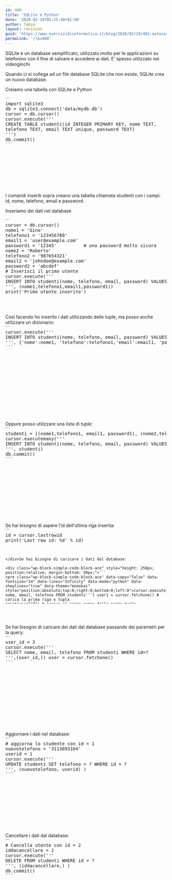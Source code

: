 ```yaml
---
id: 408
title: 'SQLite e Python'
date: '2020-02-19T05:25:40+01:00'
author: fabio
layout: revision
guid: 'https://www.esercizidiinformatica.it/blog/2020/02/19/402-autosave-v1/'
permalink: '/?p=408'
---
```


SQLite è un database semplificato, utilizzato molto per le applicazioni su telefonino con il fine di salvare e accedere ai dati. E’ spesso utilizzato nei videogiochi

Quando ci si collega ad un file database SQLite che non esiste, SQLite crea un nuovo database.

Creiamo una tabella con SQLite e Python

<div class="wp-block-simple-code-block-ace" style="height: 250px; position:relative; margin-bottom: 50px;">```
<pre class="wp-block-simple-code-block-ace" data-copy="false" data-fontsize="14" data-lines="Infinity" data-mode="python" data-showlines="true" data-theme="monokai" style="position:absolute;top:0;right:0;bottom:0;left:0">import sqlite3
db = sqlite3.connect('data/mydb.db') 
cursor = db.cursor() 
cursor.execute('''
CREATE TABLE studenti(id INTEGER PRIMARY KEY, nome TEXT,
telefono TEXT, email TEXT unique, password TEXT)
''') 
db.commit()
```

</div>I comandi inseriti sopra creano una tabella chiamata studenti con i campi: id, nome, telefono, email e password.

Inseriamo dei dati nel database

<div class="wp-block-simple-code-block-ace" style="height: 250px; position:relative; margin-bottom: 50px;">```
<pre class="wp-block-simple-code-block-ace" data-copy="false" data-fontsize="14" data-lines="Infinity" data-mode="python" data-showlines="true" data-theme="monokai" style="position:absolute;top:0;right:0;bottom:0;left:0">cursor = db.cursor()
nome1 = 'Gino'
telefono1 = '123456789' 
email1 = 'user@example.com' 
password1 = '12345'          # una password molto sicura
nome2 = 'Roberto'
telefono2 = '987654321'
email2 = 'johndoe@example.com' 
password2 = 'abcdef'
# Inserisci il primo utente
cursor.execute('''
INSERT INTO studenti(nome, telefono, email, password) VALUES(?,?,?,?)
''', (nome1,telefono1,email1,password1))
print('Primo utente inserito')
# Inserisci il secondo utente
cursor.execute('''
INSERT INTO studenti(nome, telefono, email, password) VALUES(?,?,?,?)
''', (nome2,telefono2, email2, password2))
print('Secondo utente inserito')
db.commit()
```

</div>Così facendo ho inserito i dati utilizzando delle tuple, ma posso anche utilizzare un dizionario:

<div class="wp-block-simple-code-block-ace" style="height: 250px; position:relative; margin-bottom: 50px;">```
<pre class="wp-block-simple-code-block-ace" data-copy="false" data-fontsize="14" data-lines="Infinity" data-mode="python" data-showlines="true" data-theme="monokai" style="position:absolute;top:0;right:0;bottom:0;left:0">cursor.execute('''
INSERT INTO studenti(nome, telefono, email, password) VALUES(:nome,:telefono, :email, :password)
''', {'nome':nome1, 'telefono':telefono1,'email':email1, 'password':password1})
```

</div>Oppure posso utilizzare una lista di tuple:

<div class="wp-block-simple-code-block-ace" style="height: 250px; position:relative; margin-bottom: 50px;">```
<pre class="wp-block-simple-code-block-ace" data-copy="false" data-fontsize="14" data-lines="Infinity" data-mode="python" data-showlines="true" data-theme="monokai" style="position:absolute;top:0;right:0;bottom:0;left:0">studenti = [(nome1,telefono1, email1, password1), (nome2,telefono2, email2, password2), (nome3,telefono3, email3, password3)]
cursor.executemany('''
INSERT INTO studenti(nome, telefono, email, password) VALUES(?,?,?,?)
''', studenti)
db.commit()
```

</div>Se hai bisogno di sapere l’id dell’ultima riga inserita:

<div class="wp-block-simple-code-block-ace" style="height: 250px; position:relative; margin-bottom: 50px;">```
<pre class="wp-block-simple-code-block-ace" data-copy="false" data-fontsize="14" data-lines="Infinity" data-mode="python" data-showlines="true" data-theme="monokai" style="position:absolute;top:0;right:0;bottom:0;left:0">id = cursor.lastrowid 
print('Last row id: %d' % id)

```

</div>Se hai bisogno di caricare i dati dal database:

<div class="wp-block-simple-code-block-ace" style="height: 250px; position:relative; margin-bottom: 50px;">```
<pre class="wp-block-simple-code-block-ace" data-copy="false" data-fontsize="14" data-lines="Infinity" data-mode="python" data-showlines="true" data-theme="monokai" style="position:absolute;top:0;right:0;bottom:0;left:0">cursor.execute('''SELECT nome, email, telefono FROM studenti''') user1 = cursor.fetchone() # carica la prima riga o tupla 
print(user1[0]) # scrive il primo campo della prima tupla 
all_rows = cursor.fetchall() # carica tutte le tuple
for row in all_rows:
    # row[0] ritorna la prima colonna (nome), row[1] ritorna la colonna email. 
    print('{0} : {1}, {2}'.format(row[0], row[1], row[2]))
```

</div>Se hai bisogno di caricare dei dati dal database passando dei parametri per la query:

<div class="wp-block-simple-code-block-ace" style="height: 250px; position:relative; margin-bottom: 50px;">```
<pre class="wp-block-simple-code-block-ace" data-copy="false" data-fontsize="14" data-lines="Infinity" data-mode="python" data-showlines="true" data-theme="monokai" style="position:absolute;top:0;right:0;bottom:0;left:0">user_id = 3
cursor.execute('''
SELECT nome, email, telefono FROM studenti WHERE id=?
''',(user_id,)) user = cursor.fetchone()
```

</div>Aggiornare i dati nel database:

<div class="wp-block-simple-code-block-ace" style="height: 250px; position:relative; margin-bottom: 50px;">```
<pre class="wp-block-simple-code-block-ace" data-copy="false" data-fontsize="14" data-lines="Infinity" data-mode="python" data-showlines="true" data-theme="monokai" style="position:absolute;top:0;right:0;bottom:0;left:0"># aggiorna lo studente con id = 1
nuovotelefono = '3113093164'
userid = 1
cursor.execute('''
UPDATE studenti SET telefono = ? WHERE id = ? 
''', (nuovotelefono, userid) )
```

</div>Cancellare i dati dal database:

<div class="wp-block-simple-code-block-ace" style="height: 250px; position:relative; margin-bottom: 50px;">```
<pre class="wp-block-simple-code-block-ace" data-copy="false" data-fontsize="14" data-lines="Infinity" data-mode="python" data-showlines="true" data-theme="monokai" style="position:absolute;top:0;right:0;bottom:0;left:0"># Cancella utente con id = 2
iddacancellare = 2
cursor.execute('''
DELETE FROM studenti WHERE id = ? 
''', (iddacancellare,) ) 
db.commit()
```

</div>